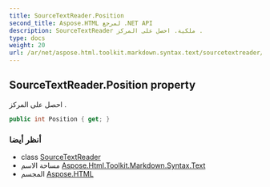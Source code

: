 ```yaml
---
title: SourceTextReader.Position
second_title: Aspose.HTML لمرجع .NET API
description: SourceTextReader ملكية. احصل على المركز .
type: docs
weight: 20
url: /ar/net/aspose.html.toolkit.markdown.syntax.text/sourcetextreader/position/
---
```

## SourceTextReader.Position property

احصل على المركز .

```csharp
public int Position { get; }
```

### أنظر أيضا

* class [SourceTextReader](../)
* مساحة الاسم [Aspose.Html.Toolkit.Markdown.Syntax.Text](../../sourcetextreader/)
* المجسم [Aspose.HTML](../../../)


